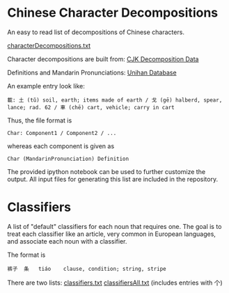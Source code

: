 # Chinese Character Decompositions

An easy to  read list of decompositions of Chinese characters.

[characterDecompositions.txt](distcharacterDecompositions.txt?raw=true)


Character decompositions are built from:
[CJK Decomposition Data](https://cjkdecomp.codeplex.com/)

Definitions and Mandarin Pronunciations:
[Unihan Database](http://unicode.org/charts/unihan.html)



An example entry look like:

```
載: 土 (tǔ) soil, earth; items made of earth / 戈 (gē) halberd, spear, lance; rad. 62 / 車 (chē) cart, vehicle; carry in cart
```

Thus, the file format is

```
Char: Component1 / Component2 / ...
```

whereas each component is given as

```
Char (MandarinPronunciation) Definition
```


The provided ipython notebook can be used to further customize the output.
All input files for generating this list are included in the repository.


# Classifiers

A list of "default" classifiers for each noun that requires one.
The goal is to treat each classifier like an article, very common in European languages, and associate each noun with a classifier.

The format is
```
裤子	条	tiáo	clause, condition; string, stripe
```

There are two lists:
[classifiers.txt](dist/classifiers.txt?raw=true)
[classifiersAll.txt](dist/classifiersAll.txt?raw=true) (includes entries with 个)